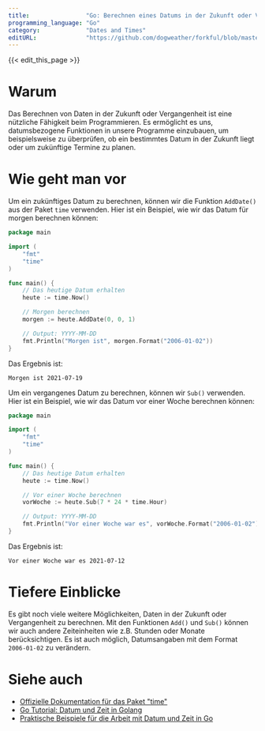 ```yaml
---
title:                "Go: Berechnen eines Datums in der Zukunft oder Vergangenheit"
programming_language: "Go"
category:             "Dates and Times"
editURL:              "https://github.com/dogweather/forkful/blob/master/content/de/go/calculating-a-date-in-the-future-or-past.md"
---
```


{{< edit_this_page >}}

# Warum

Das Berechnen von Daten in der Zukunft oder Vergangenheit ist eine nützliche Fähigkeit beim Programmieren. Es ermöglicht es uns, datumsbezogene Funktionen in unsere Programme einzubauen, um beispielsweise zu überprüfen, ob ein bestimmtes Datum in der Zukunft liegt oder um zukünftige Termine zu planen.

# Wie geht man vor

Um ein zukünftiges Datum zu berechnen, können wir die Funktion `AddDate()` aus der Paket `time` verwenden. Hier ist ein Beispiel, wie wir das Datum für morgen berechnen können:

```Go
package main

import (
    "fmt"
    "time"
)

func main() {
    // Das heutige Datum erhalten
    heute := time.Now()

    // Morgen berechnen
    morgen := heute.AddDate(0, 0, 1)

    // Output: YYYY-MM-DD
    fmt.Println("Morgen ist", morgen.Format("2006-01-02"))
}
```

Das Ergebnis ist:

```
Morgen ist 2021-07-19
```

Um ein vergangenes Datum zu berechnen, können wir `Sub()` verwenden. Hier ist ein Beispiel, wie wir das Datum vor einer Woche berechnen können:

```Go
package main

import (
    "fmt"
    "time"
)

func main() {
    // Das heutige Datum erhalten
    heute := time.Now()

    // Vor einer Woche berechnen
    vorWoche := heute.Sub(7 * 24 * time.Hour)

    // Output: YYYY-MM-DD
    fmt.Println("Vor einer Woche war es", vorWoche.Format("2006-01-02"))
}
```

Das Ergebnis ist:

```
Vor einer Woche war es 2021-07-12
```

# Tiefere Einblicke

Es gibt noch viele weitere Möglichkeiten, Daten in der Zukunft oder Vergangenheit zu berechnen. Mit den Funktionen `Add()` und `Sub()` können wir auch andere Zeiteinheiten wie z.B. Stunden oder Monate berücksichtigen. Es ist auch möglich, Datumsangaben mit dem Format `2006-01-02` zu verändern.

# Siehe auch

- [Offizielle Dokumentation für das Paket "time"](https://golang.org/pkg/time/)
- [Go Tutorial: Datum und Zeit in Golang](https://tutorialedge.net/golang/go-date-time-tutorial/)
- [Praktische Beispiele für die Arbeit mit Datum und Zeit in Go](https://gobyexample.com/time)